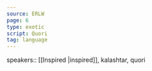 ```yaml
---
source: ERLW
page: 6
type: exotic
script: Quori
tag: language
---
```


speakers:: [[Inspired \|inspired]], kalashtar, quori


